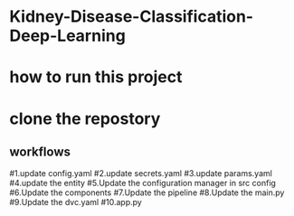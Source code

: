 # Kidney-Disease-Classification-Deep-Learning

# how to run this project

# clone the repostory

## workflows

#1.update config.yaml
#2.update secrets.yaml 
#3.update params.yaml
#4.update the entity
#5.Update the configuration manager in src config
#6.Update the components
#7.Update the pipeline
#8.Update the main.py
#9.Update the dvc.yaml
#10.app.py
